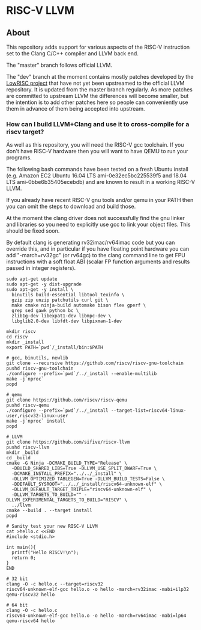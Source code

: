 # RISC-V LLVM
## About
This repository adds support for various aspects of the RISC-V
instruction set to the Clang C/C++ compiler and LLVM back end.

The "master" branch follows official LLVM.

The "dev" branch at the moment contains mostly patches developed by the
[LowRISC project](https://github.com/lowRISC/riscv-llvm)
that have not yet been upstreamed to the official LLVM repository. It is updated from the
master branch regularly. As more patches are committed to upstream LLVM the differences will
become smaller, but the intention is to add other patches here so people can conveniently
use them in advance of them being accepted into upstream.

### How can I build LLVM+Clang and use it to cross-compile for a riscv target?

As well as this repository, you will need the RISC-V gcc toolchain. If you don't have RISC-V hardware then
you will want to have QEMU to run your programs.

The following bash commands have been tested on a fresh Ubuntu install
(e.g. Amazon EC2 Ubuntu 16.04 LTS ami-0e32ec5bc225539f5 and 18.04 LTS ami-0bbe6b35405ecebdb)
and are known to result in a working RISC-V LLVM.

If you already have recent RISC-V gnu tools and/or qemu in your PATH then you can omit the steps to
download and build those.

At the moment the clang driver does not successfully find the gnu linker and libraries so you
need to explicitly use gcc to link your object files. This should be fixed soon.

By default clang is generating rv32imac/rv64imac code but you can override this, and in particular
if you have floating point hardware you can add "-march=rv32gc" (or rv64gc) to the clang
command line to get FPU instructions with a soft float ABI (scalar FP function arguments and results
passed in integer registers).

    sudo apt-get update
    sudo apt-get -y dist-upgrade
    sudo apt-get -y install \
      binutils build-essential libtool texinfo \
      gzip zip unzip patchutils curl git \
      make cmake ninja-build automake bison flex gperf \
      grep sed gawk python bc \
      zlib1g-dev libexpat1-dev libmpc-dev \
      libglib2.0-dev libfdt-dev libpixman-1-dev 
    
    mkdir riscv
    cd riscv
    mkdir _install
    export PATH=`pwd`/_install/bin:$PATH

    # gcc, binutils, newlib
    git clone --recursive https://github.com/riscv/riscv-gnu-toolchain
    pushd riscv-gnu-toolchain
    ./configure --prefix=`pwd`/../_install --enable-multilib
    make -j`nproc`
    popd

    # qemu
    git clone https://github.com/riscv/riscv-qemu
    pushd riscv-qemu
    ./configure --prefix=`pwd`/../_install --target-list=riscv64-linux-user,riscv32-linux-user
    make -j`nproc` install
    popd

    # LLVM
    git clone https://github.com/sifive/riscv-llvm
    pushd riscv-llvm
    mkdir _build
    cd _build
    cmake -G Ninja -DCMAKE_BUILD_TYPE="Release" \
      -DBUILD_SHARED_LIBS=True -DLLVM_USE_SPLIT_DWARF=True \
      -DCMAKE_INSTALL_PREFIX="../../_install" \
      -DLLVM_OPTIMIZED_TABLEGEN=True -DLLVM_BUILD_TESTS=False \
      -DDEFAULT_SYSROOT="../../_install/riscv64-unknown-elf" \
      -DLLVM_DEFAULT_TARGET_TRIPLE="riscv64-unknown-elf" \
      -DLLVM_TARGETS_TO_BUILD="" -DLLVM_EXPERIMENTAL_TARGETS_TO_BUILD="RISCV" \
      ../llvm
    cmake --build . --target install
    popd

    # Sanity test your new RISC-V LLVM
    cat >hello.c <<END
    #include <stdio.h>
    
    int main(){
      printf("Hello RISCV!\n");
      return 0;
    }
    END
    
    # 32 bit
    clang -O -c hello.c --target=riscv32
    riscv64-unknown-elf-gcc hello.o -o hello -march=rv32imac -mabi=ilp32
    qemu-riscv32 hello
    
    # 64 bit
    clang -O -c hello.c
    riscv64-unknown-elf-gcc hello.o -o hello -march=rv64imac -mabi=lp64
    qemu-riscv64 hello
